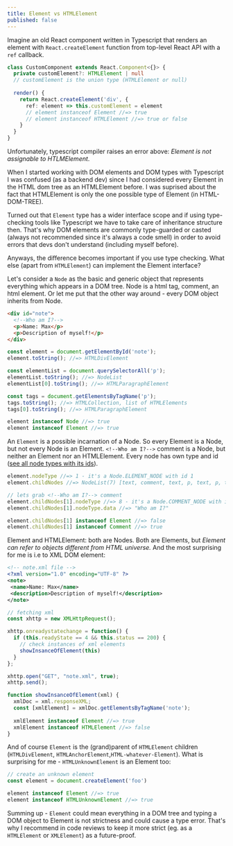 ```yaml
---
title: Element vs HTMLElement
published: false
---
```

Imagine an old React component written in Typescript that renders an element with `React.createElement` function from top-level React API with a `ref` callback.


``` typescript
class CustomComponent extends React.Component<{}> {
  private customElement?: HTMLElement | null
  // customElement is the union type (HTMLElement or null)
    
  render() {
    return React.createElement('div', {
      ref: element => this.customElement = element
      // element instanceof Element //=> true
      // element instanceof HTMLElement //=> true or false 
    }
  }
}
```
Unfortunately, typescript compiler raises an error above: _Element is not assignable to HTLMElement_. 

When I started working with DOM elements and DOM types with Typescript I was confused (as a backend dev) since I had considered every Element in the HTML dom tree as an HTMLElement before. I was suprised about the fact that HTMLElement is only the one possible type of Element (in HTML-DOM-TREE).

Turned out that `Element` type has a wider interface scope and if using type-checking tools like Typescript we have to take care of inheritance structure then.
That's why DOM elements are commonly type-guarded or casted (always not recommended since it's always a code smell) in order to avoid errors that devs don't understand (including myself before).

Anyways, the difference becomes important if you use type checking. What else (apart from `HTMLElement`) can implement the Element interface? 

Let's consider a `Node` as the basic and generic object that represents everything which appears in a DOM tree.
Node is a html tag, comment, an html element. Or let me put that the other way around - every DOM object inherits from Node. 
``` html
<div id="note">
  <!--Who am I?-->
  <p>Name: Max</p>
  <p>Description of myself!</p>
</div>
```
``` javascript
const element = document.getElementById('note');
element.toString(); //=> HTMLDivElement

const elementList = document.querySelectorAll('p');
elementList.toString(); //=> NodeList
elementList[0].toString(); //=> HTMLParagraphElement

const tags = document.getElementsByTagName('p');
tags.toString(); //=> HTMLCollection, list of HTMLElements
tags[0].toString(); //=> HTMLParagraphElement

element instanceof Node //=> true 
element instanceof Element //=> true
```

An `Element` is a possible incarnation of a Node. So every Element is a Node, but not every Node is an Element.
`<!--Who am I?-->` comment is a Node, but neither an Element nor an HTMLElement. Every node has own type and id ([see all node types with its ids](https://developer.mozilla.org/en-US/docs/Web/API/Node/nodeType#Node_type_constants)).

``` javascript
element.nodeType //=> 1 - it's a Node.ELEMENT_NODE with id 1
element.childNodes //=> NodeList(7) [text, comment, text, p, text, p, text]

// lets grab <!--Who am I?--> comment
element.childNodes[1].nodeType //=> 8 - it's a Node.COMMENT_NODE with id 8
element.childNodes[1].nodeType.data //=> "Who am I?"

element.childNodes[1] instanceof Element //=> false
element.childNodes[1] instanceof Comment //=> true
```
Element and HTMLElement: both are Nodes. Both are Elements, but _Element can refer to objects different from HTML universe._ And the most surprising for me is i.e to XML DOM element: 

``` xml
<!-- note.xml file -->
<?xml version="1.0" encoding="UTF-8" ?>
<note>
 <name>Name: Max</name>
 <description>Description of myself!</description>
</note>
```

``` javascript
// fetching xml 
const xhttp = new XMLHttpRequest();

xhttp.onreadystatechange = function() {
  if (this.readyState == 4 && this.status == 200) {
    // check instances of xml elements
    showInsanceOfElement(this)
  }
};

xhttp.open("GET", "note.xml", true);
xhttp.send();

function showInsanceOfElement(xml) {
  xmlDoc = xml.responseXML;
  const [xmlElement] = xmlDoc.getElementsByTagName('note');
    
  xmlElement instanceof Element //=> true
  xmlElement instanceof HTMLElement //=> false
}

```
And of course `Element` is the (grand)parent of `HTMLElement` children (`HTMLDivElement`, `HTMLAnchorElement`,`HTML-whatever-Element`). What is surprising for me - `HTMLUnknownElement` is an Element too:
``` javascript
// create an unknown element
const element = document.createElement('foo')

element instanceof Element //=> true
element instanceof HTMLUnknownElement //=> true
```

Summing up - `Element` could mean everything in a DOM tree and typing a DOM object to Element is not strictness and could cause a type error. That's why I recommend in code reviews to keep it more strict (eg. as a `HTMLElement` or `XMLElement`) as a future-proof. 